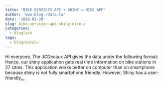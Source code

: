 ```yaml
---
title: "BIKE SERVICES API + SHINY = NICE APP"
author: 'www.blog.rdata.lu'
date: '2018-02-20'
slug: bike-services-api-shiny-nice-a
categories:
  - bloglink
tags:
  - blogrdatalu
---
```


Hi everyone, The JCDecaux API gives the data under the following format: Hence, our shiny application gets real time information on bike stations in 27 cities. This application works better on computer than on smartphone because shiny is not fully smartphone friendly. However, Shiny has a user-friendly[... <i class="fas fa-external-link-alt"></i>](http://www.blog.rdata.lu/post/2018-02-20-api-shiny-nice-app/)

